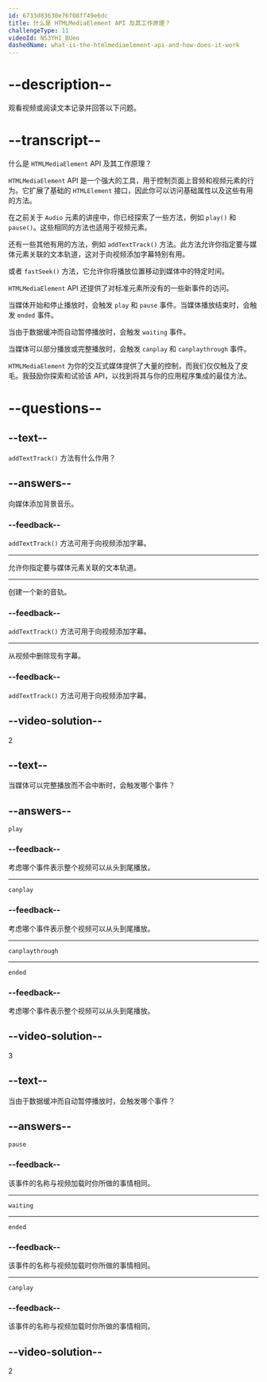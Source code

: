 ```yaml
---
id: 6733d83630e76f08ff49e6dc
title: 什么是 HTMLMediaElement API 及其工作原理？
challengeType: 11
videoId: NS3YH1_BUeo
dashedName: what-is-the-htmlmediaelement-api-and-how-does-it-work
---
```


# --description--

观看视频或阅读文本记录并回答以下问题。

# --transcript--

什么是 `HTMLMediaElement` API 及其工作原理？

`HTMLMediaElement` API 是一个强大的工具，用于控制页面上音频和视频元素的行为。它扩展了基础的 `HTMLElement` 接口，因此你可以访问基础属性以及这些有用的方法。

在之前关于 `Audio` 元素的讲座中，你已经探索了一些方法，例如 `play()` 和 `pause()`。这些相同的方法也适用于视频元素。

还有一些其他有用的方法，例如 `addTextTrack()` 方法。此方法允许你指定要与媒体元素关联的文本轨道，这对于向视频添加字幕特别有用。

或者 `fastSeek()` 方法，它允许你将播放位置移动到媒体中的特定时间。

`HTMLMediaElement` API 还提供了对标准元素所没有的一些新事件的访问。

当媒体开始和停止播放时，会触发 `play` 和 `pause` 事件。当媒体播放结束时，会触发 `ended` 事件。

当由于数据缓冲而自动暂停播放时，会触发 `waiting` 事件。

当媒体可以部分播放或完整播放时，会触发 `canplay` 和 `canplaythrough` 事件。

`HTMLMediaElement` 为你的交互式媒体提供了大量的控制，而我们仅仅触及了皮毛。我鼓励你探索和试验该 API，以找到将其与你的应用程序集成的最佳方法。

# --questions--

## --text--

`addTextTrack()` 方法有什么作用？

## --answers--

向媒体添加背景音乐。

### --feedback--

`addTextTrack()` 方法可用于向视频添加字幕。

---

允许你指定要与媒体元素关联的文本轨道。

---

创建一个新的音轨。

### --feedback--

`addTextTrack()` 方法可用于向视频添加字幕。

---

从视频中删除现有字幕。

### --feedback--

`addTextTrack()` 方法可用于向视频添加字幕。

## --video-solution--

2

## --text--

当媒体可以完整播放而不会中断时，会触发哪个事件？

## --answers--

`play`

### --feedback--

考虑哪个事件表示整个视频可以从头到尾播放。

---

`canplay`

### --feedback--

考虑哪个事件表示整个视频可以从头到尾播放。

---

`canplaythrough`

---

`ended`

### --feedback--

考虑哪个事件表示整个视频可以从头到尾播放。

## --video-solution--

3

## --text--

当由于数据缓冲而自动暂停播放时，会触发哪个事件？

## --answers--

`pause`

### --feedback--

该事件的名称与视频加载时你所做的事情相同。

---

`waiting`

---

`ended`

### --feedback--

该事件的名称与视频加载时你所做的事情相同。

---

`canplay`

### --feedback--

该事件的名称与视频加载时你所做的事情相同。

## --video-solution--

2
